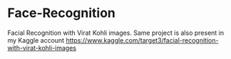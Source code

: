 # Face-Recognition
Facial Recognition with Virat Kohli images.
Same project is also present in my Kaggle account
https://www.kaggle.com/target3/facial-recognition-with-virat-kohli-images
